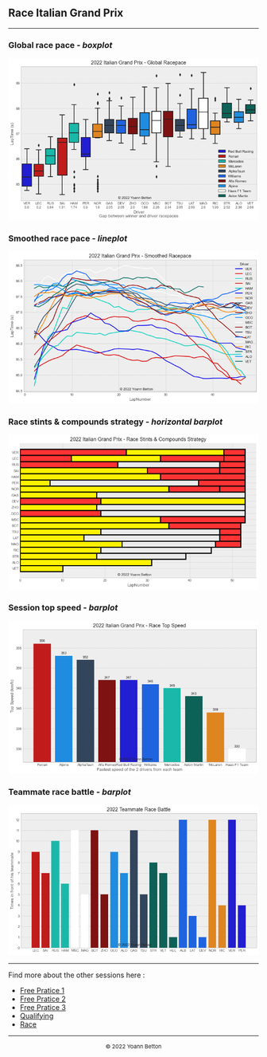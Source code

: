 ## Race Italian Grand Prix

---

### Global race pace - *boxplot*

<img src="/output/2022-09-11_Italian_Grand_Prix/global_racepace_white.png?raw=true"/>

### Smoothed race pace - *lineplot*

<img src="/output/2022-09-11_Italian_Grand_Prix/smoothed_racepace_white.png?raw=true"/>

### Race stints & compounds strategy - *horizontal barplot*

<img src="/output/2022-09-11_Italian_Grand_Prix/race_stints_compounds_stategy_white.png?raw=true"/>

### Session top speed - *barplot*

<img src="/output/2022-09-11_Italian_Grand_Prix/topspeed_race_white.png?raw=true"/>

### Teammate race battle - *barplot*

<img src="/output/2022-09-11_Italian_Grand_Prix/teammates_race_battle_white.png?raw=true"/>

--- 

Find more about the other sessions here :
  - [Free Pratice 1](/page/FP1/2022-09-11_Italian_Grand_Prix)  
  - [Free Pratice 2](/page/FP2/2022-09-11_Italian_Grand_Prix) 
  - [Free Pratice 3](/page/FP3/2022-09-11_Italian_Grand_Prix)
  - [Qualifying](/page/Qualifying/2022-09-11_Italian_Grand_Prix) 
  - [Race](/page/Race/2022-09-11_Italian_Grand_Prix)

---

<div style="text-align: center">
  <p style="font-size:11px">&copy; 2022 Yoann Betton</p>
</div>

<!-- ---

<p style="font-size:11px">Page generated from <a href="https://github.com/yoannbtn/yoannbtn.github.io">github.com/yoannbtn</a>.</p> -->
